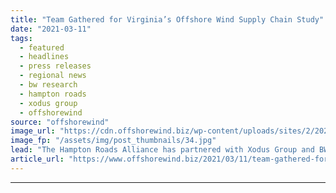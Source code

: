 ```yaml
---
title: "Team Gathered for Virginia’s Offshore Wind Supply Chain Study"
date: "2021-03-11"
tags: 
  - featured
  - headlines
  - press releases
  - regional news
  - bw research
  - hampton roads
  - xodus group
  - offshorewind
source: "offshorewind"
image_url: "https://cdn.offshorewind.biz/wp-content/uploads/sites/2/2021/03/11122003/Team-Gathered-for-Virginias-Offshore-Wind-Supply-Chain-Study.jpg"
image_fp: "/assets/img/post_thumbnails/34.jpg"
lead: "The Hampton Roads Alliance has partnered with Xodus Group and BW Research to conduct"
article_url: "https://www.offshorewind.biz/2021/03/11/team-gathered-for-virginias-offshore-wind-supply-chain-study/"
---
```


---
